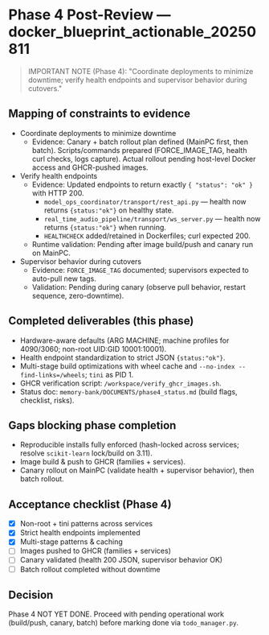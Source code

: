 # Phase 4 Post-Review — docker_blueprint_actionable_20250811

> IMPORTANT NOTE (Phase 4): "Coordinate deployments to minimize downtime; verify health endpoints and supervisor behavior during cutovers."

## Mapping of constraints to evidence
- Coordinate deployments to minimize downtime
  - Evidence: Canary + batch rollout plan defined (MainPC first, then batch). Scripts/commands prepared (FORCE_IMAGE_TAG, health curl checks, logs capture). Actual rollout pending host-level Docker access and GHCR-pushed images.
- Verify health endpoints
  - Evidence: Updated endpoints to return exactly `{ "status": "ok" }` with HTTP 200.
    - `model_ops_coordinator/transport/rest_api.py` — health now returns `{status:"ok"}` on healthy state.
    - `real_time_audio_pipeline/transport/ws_server.py` — health now returns `{status:"ok"}` when running.
    - `HEALTHCHECK` added/retained in Dockerfiles; curl expected 200.
  - Runtime validation: Pending after image build/push and canary run on MainPC.
- Supervisor behavior during cutovers
  - Evidence: `FORCE_IMAGE_TAG` documented; supervisors expected to auto-pull new tags.
  - Validation: Pending during canary (observe pull behavior, restart sequence, zero-downtime).

## Completed deliverables (this phase)
- Hardware-aware defaults (ARG MACHINE; machine profiles for 4090/3060; non-root UID:GID 10001:10001).
- Health endpoint standardization to strict JSON `{status:"ok"}`.
- Multi-stage build optimizations with wheel cache and `--no-index --find-links=/wheels`; `tini` as PID 1.
- GHCR verification script: `/workspace/verify_ghcr_images.sh`.
- Status doc: `memory-bank/DOCUMENTS/phase4_status.md` (build flags, checklist, risks).

## Gaps blocking phase completion
- Reproducible installs fully enforced (hash-locked across services; resolve `scikit-learn` lock/build on 3.11).
- Image build & push to GHCR (families + services).
- Canary rollout on MainPC (validate health + supervisor behavior), then batch rollout.

## Acceptance checklist (Phase 4)
- [x] Non-root + tini patterns across services
- [x] Strict health endpoints implemented
- [x] Multi-stage patterns & caching
- [ ] Images pushed to GHCR (families + services)
- [ ] Canary validated (health 200 JSON, supervisor behavior OK)
- [ ] Batch rollout completed without downtime

## Decision
Phase 4 NOT YET DONE. Proceed with pending operational work (build/push, canary, batch) before marking done via `todo_manager.py`.
